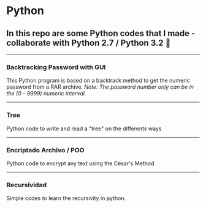 # Python 

## In this repo are some Python codes that I made - collaborate with Python 2.7 / Python 3.2 :snake:

---

### Backtracking Password with GUI

This Python program is based on a backtrack method to get the numeric password from a RAR archive.
*Note: The password number only can be in the (0 - 9999) numeric interval.*

---

### Tree 

Python code to write and read a "tree" on the differents ways

---

### Encriptado Archivo / POO

Python code to encrypt any text using the Cesar's Method


---

### Recursividad

Simple codes to learn the recursivity in python.
